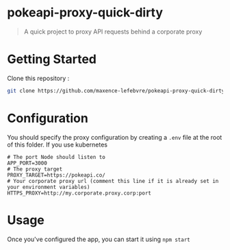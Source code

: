 # pokeapi-proxy-quick-dirty
> A quick project to proxy API requests behind a corporate proxy

# Getting Started
Clone this repository :
```sh
git clone https://github.com/maxence-lefebvre/pokeapi-proxy-quick-dirty.git
```

# Configuration
You should specify the proxy configuration by creating a `.env` file at the root of this folder.
If you use kubernetes

```
# The port Node should listen to
APP_PORT=3000
# The proxy target
PROXY_TARGET=https://pokeapi.co/
# Your corporate proxy url (comment this line if it is already set in your environment variables)
HTTPS_PROXY=http://my.corporate.proxy.corp:port
```

# Usage

Once you've configured the app, you can start it using `npm start`
